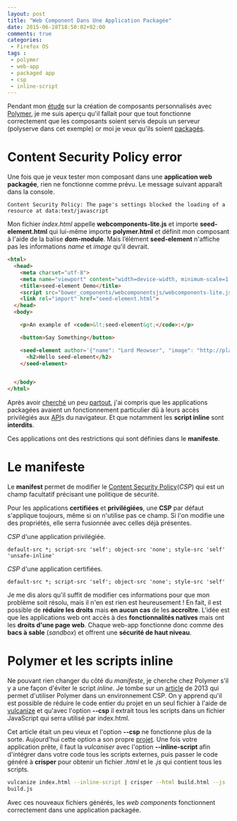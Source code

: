 ```yaml
---
layout: post
title: "Web Component Dans Une Application Packagée"
date: 2015-06-28T18:50:02+02:00
comments: true
categories: 
 - Firefox OS
tags :
 - polymer
 - web-app
 - packaged app
 - csp
 - inline-script
---
```


Pendant mon [étude](https://www.polymer-project.org/1.0/docs/start/reusableelements.html#introduction) sur la création de composants personnalisés avec [Polymer](https://www.polymer-project.org/1.0/), je me suis aperçu qu'il fallait pour que tout fonctionne correctement que les composants soient servis depuis un serveur (polyserve dans cet exemple) or moi je veux qu'ils soient [packagés](https://developer.mozilla.org/en-US/Marketplace/Options/Packaged_apps).

#  Content Security Policy error

Une fois que je veux tester mon composant dans une **application web packagée**, rien ne fonctionne comme prévu. Le message suivant apparaît dans la console.

```
Content Security Policy: The page's settings blocked the loading of a resource at data:text/javascript
```

Mon fichier *index.html* appelle **webcomponents-lite.js** et importe **seed-element.html** qui lui-même importe **polymer.html** et définit mon composant à l'aide de la balise **dom-module**. Mais l’élément **seed-element** n'affiche pas les informations *name* et *image* qu'il devrait.

```html
<html>
  <head>
    <meta charset="utf-8">
    <meta name="viewport" content="width=device-width, minimum-scale=1.0, initial-scale=1.0, user-scalable=yes">
    <title>seed-element Demo</title>
    <script src="bower_components/webcomponentsjs/webcomponents-lite.js"></script>
    <link rel="import" href="seed-element.html">
  </head>
  <body>

    <p>An example of <code>&lt;seed-element&gt;</code>:</p>

    <button>Say Something</button>

    <seed-element author='{"name": "Lord Meowser", "image": "http://placekitten.com/g/200/300"}' fancy>
      <h2>Hello seed-element</h2>
    </seed-element>


  </body>
</html>
```

Après avoir [cherché](https://developer.mozilla.org/fr/Apps/PSC) un peu [partout](https://developer.mozilla.org/fr/Apps/Manifeste#csp), j'ai compris que les applications packagées avaient un fonctionnement particulier dû à leurs accès privilégiés aux [API](https://developer.mozilla.org/fr/Apps/Reference/APIs_Web_Generales)s du navigateur. Et que notamment  les **script inline** sont **interdits**.

Ces applications ont des restrictions qui sont définies dans le **manifeste**. 

# Le manifeste

Le **manifest** permet de modifier le [Content Security Policy](https://developer.mozilla.org/en-US/docs/Web/Security/CSP/CSP_policy_directives)(*CSP*) qui est un champ facultatif précisant une politique de sécurité.

Pour les applications **certifiées** et **privilégiées**, une **CSP** par défaut s'applique toujours, même si on n'utilise pas ce champ. Si l'on modifie une des propriétés, elle serra fusionnée avec celles déjà présentes.

*CSP* d'une application privilégiée.

```
default-src *; script-src 'self'; object-src 'none'; style-src 'self' 'unsafe-inline'
```

*CSP* d'une application certifiées.

```
default-src *; script-src 'self'; object-src 'none'; style-src 'self'
```

Je me dis alors qu'il suffit de modifier ces informations pour que mon problème soit résolu, mais il n'en est rien est heureusement ! En fait, il est possible de **réduire les droits** mais **en aucun cas** de les **accroître**. L'idée est que les applications web ont accès à des **fonctionnalités natives** mais ont les **droits d'une page web**. Chaque web-app fonctionne donc comme des **bacs à sable** (*sandbox*) et offrent une **sécurité de haut niveau**.

# Polymer et les scripts inline

Ne pouvant rien changer du côté du *manifeste*, je cherche chez Polymer s'il y a une façon d'éviter le script *inline*. Je tombe sur un [article](https://www.polymer-project.org/0.5/articles/concatenating-web-components.html#content-security-policy) de 2013 qui permet d'utiliser Polymer dans un environnement CSP. On y apprend qu'il est possible de réduire le code entier du projet en un seul fichier à l'aide de [vulcanize](https://github.com/Polymer/vulcanize) et qu'avec l'option **--csp** il extrait tous les scripts dans un fichier JavaScript qui serra utilisé par index.html.

Cet article était un peu vieux et l'option **--csp** ne fonctionne plus de la sorte. Aujourd'hui cette option a son propre [projet](https://github.com/PolymerLabs/crisper). Une fois votre application prête, il faut la *vulcaniser* avec l'option **--inline-script** afin d'intégrer dans votre code tous les scripts externes, puis passer le code généré à **crisper** pour obtenir un fichier *.html* et le *.js* qui contient tous les scripts.

```bash
vulcanize index.html --inline-script | crisper --html build.html --js
build.js
```

Avec ces nouveaux fichiers générés, les *web components* fonctionnent correctement dans une application packagée.